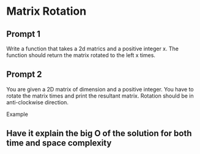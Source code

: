 # Matrix Rotation

## Prompt 1

Write a function that takes a 2d matrics and a positive integer x. The function should return the matrix rotated to the left x times.

## Prompt 2

You are given a 2D matrix of dimension and a positive integer. You have to rotate the matrix times and print the resultant matrix. Rotation should be in anti-clockwise direction. 

Example

## Have it explain the big O of the solution for both time and space complexity
